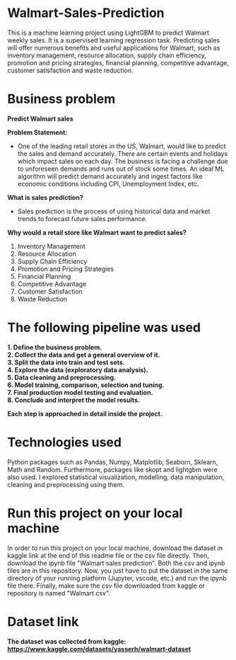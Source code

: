 # Walmart-Sales-Prediction
This is a machine learning project using LightGBM to predict Walmart weekly sales. It is a supervised learning regression task. Predicting sales will offer numerous benefits and useful applications for Walmart, such as inventory management, resource allocation, supply chain efficiency, promotion and pricing strategies, financial planning, competitive advantage, customer satisfaction and waste reduction.

# Business problem

<b>Predict Walmart sales</b>

<b>Problem Statement:</b><br>
- One of the leading retail stores in the US, Walmart, would like to predict the sales and demand accurately. There are certain events and holidays which impact sales on each day. The business is facing a challenge due to unforeseen demands and runs out of stock some times. An ideal ML algorithm will predict demand accurately and ingest factors like economic conditions including CPI, Unemployment Index, etc.

<b>What is sales prediction?</b>
- Sales prediction is the process of using historical data and market trends to forecast future sales performance.

<b>Why would a retail store like Walmart want to predict sales?</b><br>
1. Inventory Management
2. Resource Allocation
3. Supply Chain Efficiency
4. Promotion and Pricing Strategies
5. Financial Planning
6. Competitive Advantage
7. Customer Satisfaction
8. Waste Reduction

# The following pipeline was used

<b>1. Define the business problem.</b><br>
<b>2. Collect the data and get a general overview of it.</b><br>
<b>3. Split the data into train and test sets.</b><br>
<b>4. Explore the data (exploratory data analysis).</b><br>
<b>5. Data cleaning and preprocessing.</b><br>
<b>6. Model training, comparison, selection and tuning.</b><br>
<b>7. Final production model testing and evaluation.</b><br>
<b>8. Conclude and interpret the model results.</b><br>

<b>Each step is approached in detail inside the project.</b>

# Technologies used

Python packages such as Pandas, Numpy, Matplotlib, Seaborn, Sklearn, Math and Random. Furthermore, packages like skopt and lightgbm were also used. I explored statistical visualization, modelling, data manipulation, cleaning and preprocessing using them.

# Run this project on your local machine

In order to run this project on your local machine, download the dataset in kaggle link at the end of this readme file or the csv file directly. Then, download the ipynb file "Walmart sales prediction". Both the csv and ipynb files are in this repository. Now, you just have to put the dataset in the same directory of your running platform (Jupyter, vscode, etc.) and run the ipynb file there. Finally, make sure the csv file downloaded from kaggle or repository is named "Walmart.csv".

# Dataset link

<b>The dataset was collected from kaggle: https://www.kaggle.com/datasets/yasserh/walmart-dataset</b>
